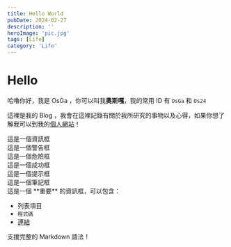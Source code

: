 ```yaml
---
title: Hello World
pubDate: 2024-02-27
description: ''
heroImage: 'pic.jpg'
tags: [Life]
category: 'Life'
---
```

# Hello
哈嚕你好，我是 OsGa ，你可以叫我**奧斯嘎**，我的常用 ID 有 `OsGa` 和 `Os24`

這裡是我的 Blog ，我會在這裡記錄有關於我所研究的事物以及心得，如果你想了解我可以到我的[個人網站](https://osga.lol)！

<div class="info">這是一個資訊框</div>
<div class="warning">這是一個警告框</div>
<div class="danger">這是一個危險框</div>
<div class="success">這是一個成功框</div>
<div class="tip">這是一個提示框</div>
<div class="note">這是一個筆記框</div>


<Alert type="info">
這是一個 **重要** 的資訊框，可以包含：

- 列表項目  
- `程式碼`
- [連結](https://example.com)

支援完整的 Markdown 語法！
</Alert>
